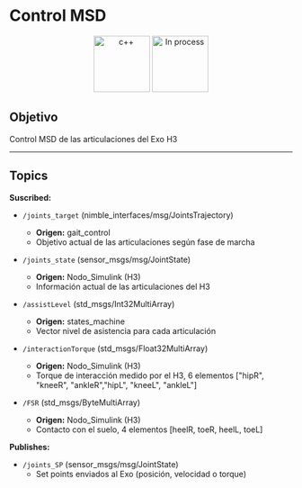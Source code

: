 # Control MSD

<div align="center">
    <img width=100px src="https://img.shields.io/badge/lenguage-%20python-blue" alt="c++">
    <img width=100px src="https://img.shields.io/badge/status-in%20process-orange" alt="In process">
</div>

## Objetivo

Control MSD de las articulaciones del Exo H3


---

## Topics

**Suscribed:**

- `/joints_target` (nimble_interfaces/msg/JointsTrajectory)
  - **Origen:** gait_control
  - Objetivo actual de las articulaciones según fase de marcha

- `/joints_state` (sensor_msgs/msg/JointState)
  - **Origen:** Nodo_Simulink (H3)
  - Información actual de las articulaciones del H3

- `/assistLevel` (std_msgs/Int32MultiArray)
  - **Origen:** states_machine
  - Vector nivel de asistencia para cada articulación

- `/interactionTorque` (std_msgs/Float32MultiArray)
  - **Origen:** Nodo_Simulink (H3)
  - Torque de interacción medido por el H3, 6 elementos ["hipR", "kneeR", "ankleR","hipL", "kneeL", "ankleL"]

- `/FSR` (std_msgs/ByteMultiArray)
  - **Origen:** Nodo_Simulink (H3)
  - Contacto con el suelo, 4 elementos [heelR, toeR, heelL, toeL] 

**Publishes:**

- `/joints_SP` (sensor_msgs/msg/JointState)
  - Set points enviados al Exo (posición, velocidad o torque)

